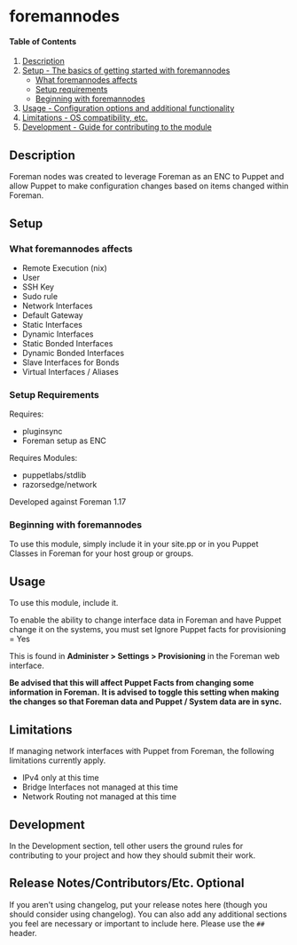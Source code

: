 
# foremannodes








#### Table of Contents

1. [Description](#description)
2. [Setup - The basics of getting started with foremannodes](#setup)
    * [What foremannodes affects](#what-foremannodes-affects)
    * [Setup requirements](#setup-requirements)
    * [Beginning with foremannodes](#beginning-with-foremannodes)
3. [Usage - Configuration options and additional functionality](#usage)
4. [Limitations - OS compatibility, etc.](#limitations)
5. [Development - Guide for contributing to the module](#development)

## Description

Foreman nodes was created to leverage Foreman as an ENC to Puppet and allow Puppet to make configuration changes based on items changed within Foreman.


## Setup

### What foremannodes affects

* Remote Execution (nix)
 * User
 * SSH Key
 * Sudo rule
* Network Interfaces
 * Default Gateway
 * Static Interfaces
 * Dynamic Interfaces
 * Static Bonded Interfaces
 * Dynamic Bonded Interfaces
 * Slave Interfaces for Bonds
 * Virtual Interfaces / Aliases


### Setup Requirements

Requires:
* pluginsync
* Foreman setup as ENC

Requires Modules:
* puppetlabs/stdlib
* razorsedge/network

Developed against Foreman 1.17

### Beginning with foremannodes

To use this module, simply include it in your site.pp or in you Puppet Classes in Foreman for your host group or groups.

## Usage

To use this module, include it.


To enable the ability to change interface data in Foreman and have Puppet change it on the systems, you must set Ignore Puppet facts for provisioning = Yes

This is found in **Administer > Settings > Provisioning** in the Foreman web interface.

**Be advised that this will affect Puppet Facts from changing some information in Foreman.**
**It is advised to toggle this setting when making the changes so that Foreman data and Puppet / System data are in sync.**


## Limitations

If managing network interfaces with Puppet from Foreman, the following limitations currently apply.
* IPv4 only at this time
* Bridge Interfaces not managed at this time
* Network Routing not managed at this time


## Development

In the Development section, tell other users the ground rules for contributing to your project and how they should submit their work.

## Release Notes/Contributors/Etc. **Optional**

If you aren't using changelog, put your release notes here (though you should consider using changelog). You can also add any additional sections you feel are necessary or important to include here. Please use the `## ` header.
